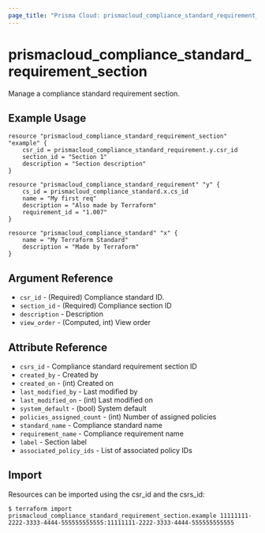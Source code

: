 ```yaml
---
page_title: "Prisma Cloud: prismacloud_compliance_standard_requirement_section"
---
```


# prismacloud_compliance_standard_requirement_section

Manage a compliance standard requirement section.

## Example Usage

```hcl
resource "prismacloud_compliance_standard_requirement_section" "example" {
    csr_id = prismacloud_compliance_standard_requirement.y.csr_id
    section_id = "Section 1"
    description = "Section description"
}

resource "prismacloud_compliance_standard_requirement" "y" {
    cs_id = prismacloud_compliance_standard.x.cs_id
    name = "My first req"
    description = "Also made by Terraform"
    requirement_id = "1.007"
}

resource "prismacloud_compliance_standard" "x" {
    name = "My Terraform Standard"
    description = "Made by Terraform"
}
```

## Argument Reference

* `csr_id` - (Required) Compliance standard ID.
* `section_id` - (Required) Compliance section ID
* `description` - Description
* `view_order` - (Computed, int) View order

## Attribute Reference

* `csrs_id` - Compliance standard requirement section ID
* `created_by` - Created by
* `created_on` - (int) Created on
* `last_modified_by` - Last modified by
* `last_modified_on` - (int) Last modified on
* `system_default` - (bool) System default
* `policies_assigned_count` - (int) Number of assigned policies
* `standard_name` - Compliance standard name
* `requirement_name` - Compliance requirement name
* `label` - Section label
* `associated_policy_ids` - List of associated policy IDs

## Import

Resources can be imported using the csr_id and the csrs_id:

```
$ terraform import prismacloud_compliance_standard_requirement_section.example 11111111-2222-3333-4444-555555555555:11111111-2222-3333-4444-555555555555
```

